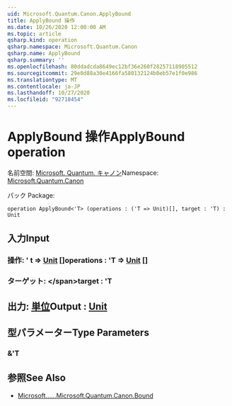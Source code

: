 ```yaml
---
uid: Microsoft.Quantum.Canon.ApplyBound
title: ApplyBound 操作
ms.date: 10/26/2020 12:00:00 AM
ms.topic: article
qsharp.kind: operation
qsharp.namespace: Microsoft.Quantum.Canon
qsharp.name: ApplyBound
qsharp.summary: ''
ms.openlocfilehash: 80ddadcda8649ec12bf36e260f28257118905512
ms.sourcegitcommit: 29e0d88a30e4166fa580132124b0eb57e1f0e986
ms.translationtype: MT
ms.contentlocale: ja-JP
ms.lasthandoff: 10/27/2020
ms.locfileid: "92718454"
---
```

# <a name="applybound-operation"></a><span data-ttu-id="c817c-102">ApplyBound 操作</span><span class="sxs-lookup"><span data-stu-id="c817c-102">ApplyBound operation</span></span>

<span data-ttu-id="c817c-103">名前空間: [Microsoft. Quantum. キャノン](xref:Microsoft.Quantum.Canon)</span><span class="sxs-lookup"><span data-stu-id="c817c-103">Namespace: [Microsoft.Quantum.Canon](xref:Microsoft.Quantum.Canon)</span></span>

<span data-ttu-id="c817c-104">パック [](https://nuget.org/packages/)</span><span class="sxs-lookup"><span data-stu-id="c817c-104">Package: [](https://nuget.org/packages/)</span></span>




```qsharp
operation ApplyBound<'T> (operations : ('T => Unit)[], target : 'T) : Unit
```


## <a name="input"></a><span data-ttu-id="c817c-105">入力</span><span class="sxs-lookup"><span data-stu-id="c817c-105">Input</span></span>

### <a name="operations--t--unit-"></a><span data-ttu-id="c817c-106">操作: ' t => [Unit](xref:microsoft.quantum.lang-ref.unit) []</span><span class="sxs-lookup"><span data-stu-id="c817c-106">operations : 'T => [Unit](xref:microsoft.quantum.lang-ref.unit) []</span></span>




### <a name="target--t"></a><span data-ttu-id="c817c-107">ターゲット: \</span><span class="sxs-lookup"><span data-stu-id="c817c-107">target : 'T</span></span>





## <a name="output--unit"></a><span data-ttu-id="c817c-108">出力: [単位](xref:microsoft.quantum.lang-ref.unit)</span><span class="sxs-lookup"><span data-stu-id="c817c-108">Output : [Unit](xref:microsoft.quantum.lang-ref.unit)</span></span>



## <a name="type-parameters"></a><span data-ttu-id="c817c-109">型パラメーター</span><span class="sxs-lookup"><span data-stu-id="c817c-109">Type Parameters</span></span>

### <a name="t"></a><span data-ttu-id="c817c-110">&</span><span class="sxs-lookup"><span data-stu-id="c817c-110">'T</span></span>



## <a name="see-also"></a><span data-ttu-id="c817c-111">参照</span><span class="sxs-lookup"><span data-stu-id="c817c-111">See Also</span></span>

- [<span data-ttu-id="c817c-112">Microsoft......</span><span class="sxs-lookup"><span data-stu-id="c817c-112">Microsoft.Quantum.Canon.Bound</span></span>](xref:Microsoft.Quantum.Canon.Bound)